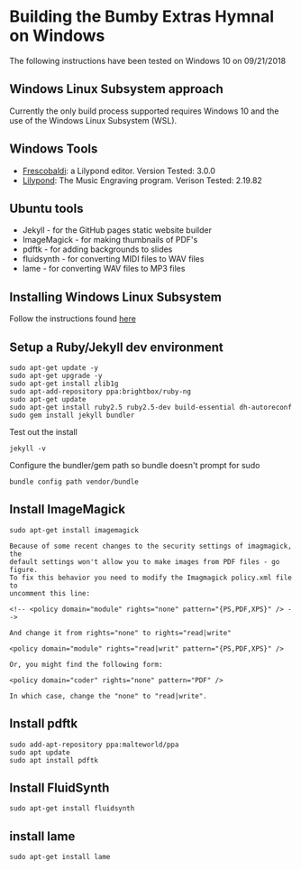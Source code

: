 # Building the Bumby Extras Hymnal on Windows
The following instructions have been tested on Windows 10 on 09/21/2018

## Windows Linux Subsystem approach

Currently the only build process supported requires Windows 10 and the use of the Windows Linux Subsystem (WSL).

## Windows Tools

- [Frescobaldi](http://www.frescobaldi.org/): a Lilypond editor.
  Version Tested: 3.0.0
- [Lilypond](http://lilypond.org): The Music Engraving program.
  Verison Tested: 2.19.82

## Ubuntu tools

- Jekyll - for the GitHub pages static website builder
- ImageMagick - for making thumbnails of PDF's
- pdftk - for adding backgrounds to slides
- fluidsynth - for converting MIDI files to WAV files
- lame - for converting WAV files to MP3 files

## Installing Windows Linux Subsystem

Follow the instructions found [here](https://docs.microsoft.com/en-us/windows/wsl/install-win10)

## Setup a Ruby/Jekyll dev environment

    sudo apt-get update -y
    sudo apt-get upgrade -y
    sudo apt-get install zlib1g
    sudo apt-add-repository ppa:brightbox/ruby-ng
    sudo apt-get update
    sudo apt-get install ruby2.5 ruby2.5-dev build-essential dh-autoreconf
    sudo gem install jekyll bundler

Test out the install

    jekyll -v

Configure the bundler/gem path so bundle doesn't prompt for sudo

    bundle config path vendor/bundle

## Install ImageMagick

    sudo apt-get install imagemagick

    Because of some recent changes to the security settings of imagmagick, the
    default settings won't allow you to make images from PDF files - go figure.
    To fix this behavior you need to modify the Imagmagick policy.xml file to
    uncomment this line:

    <!-- <policy domain="module" rights="none" pattern="{PS,PDF,XPS}" /> -->

    And change it from rights="none" to rights="read|write"

    <policy domain="module" rights="read|writ" pattern="{PS,PDF,XPS}" />

    Or, you might find the following form:

    <policy domain="coder" rights="none" pattern="PDF" />

    In which case, change the "none" to "read|write".

## Install pdftk

    sudo add-apt-repository ppa:malteworld/ppa
    sudo apt update
    sudo apt install pdftk

## Install FluidSynth

    sudo apt-get install fluidsynth

## install lame

    sudo apt-get install lame
